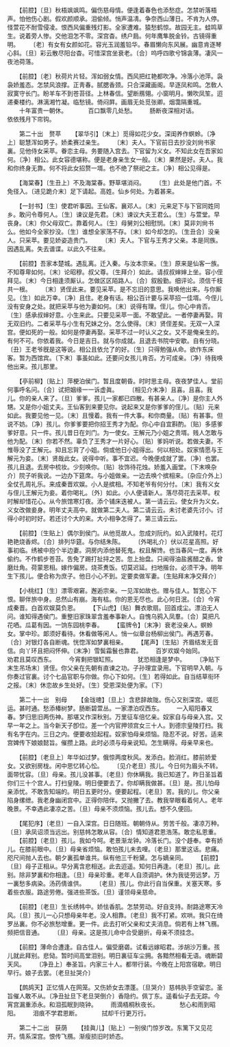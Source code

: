 <!-- { "loadSidebar": true } -->
　　【前腔】〔旦〕秋梧飒飒鸣。偏伤慈母情。便逢着春色也添愁症。怎禁听落梧声。怕他伤心剧。假欢颜顺承。泪偷倾。悄声温凊。争奈西山薄日。不肯为人停。怪萱花不耐雪侵凌。恨西风偏重残灯影。全家遭难。猿愁鹤惊。故园无主。蛙鸣草生。说着旁人惨。交他泪怎不零。深宫杳。绣户扃。何年鹰隼脱金铃。古镜得重明。 
　　〔老〕有女有女颜如花。容光玉润羞铅华。春眉懒向东风展。幽意肯逐琴心斜。〔旦〕彩云散尽阳台杳。可惜深宫坐衰老。〔合〕呜呼四歌兮锦衾薄。凄风一夜池荷落。 

　　【前腔】〔老〕秋荷片片轻。浑如弱女情。西风把红艳都吹净。冷落小池萍。袅袅娇羞态。怎禁风浪撑。正靑春。腻腮香颈。只合深藏画阁。早逐凤和鸣。怎敎人寂寞守长门。盼羊车不到苍苔径。上林春信。望断鴈翎。小窗明月。懒吹凤笙。迢递秦楼约。淋漓湘竹凝。临愁镜。倚闷屛。画眉无处觅张卿。烟霭隔重城。 
　　十年富贵一朝休。　　　　百口飘零几处愁。 
　　肠断夜深相对话。　　　　依依残月下帘钩。 

　　第二十出　赘苹 
　　【翠华引】〔末上〕觅得如花少女。深闺养作螟蛉。〔净上〕聪慧浑如男子。娇柔赛过亲生。 
　　〔末〕夫人。下官前日去抄没刘尙书家裏。见他侍女采苹。眷恋主母。务要随入宫去。下官留为义女。不知此女在吾家如何。〔净〕相公。此女容德堪称。便是老身亲生女一般。〔末〕果然是好。夫人。我和你终身无靠。何不将此女招赘一壻。也不绝了祭祀之主。〔净〕相公见得是。 

　　【海棠春】〔生丑上〕不及海棠春。野草堪消闷。 
　　〔生〕此处是他门首。不免径入。〔进见跪介末〕足下请起。高姓。仙乡何处。为着甚来。 

　　【一封书】〔生〕使君听事因。王仙客。襄邓人。〔末〕元来足下与下官同姓同乡。敢问令尊何人。〔生〕谏议是先君。〔末〕谏议大夫王君么。〔生〕与萱堂。早丧身。〔末〕你父母双亡。靠着何人。〔生〕母舅刘公相慰悯。〔末〕莫非刘尙书么。他如今全家抄没。〔生〕谁想全家荡不存。〔末〕如今却怎的。〔生丑合〕没亲人。只采苹。要见娇姿造贵门。 
　　〔末〕夫人。下官与王秀才父亲。本是同族。因遇乱离。失去谱谍。以此久不往来。 

　　【前腔】吾家本楚城。遇乱离。迁入秦。与汝本宗亲。〔生〕原来是仙客一族。不知尊卑如何。〔末〕论昭穆。叔父尊。〔生拜介〕如此。请叔叔婶婶上坐。容小侄拜见。〔末〕今日相逢须厮认。怎做区区陌路人。〔合〕叙殷勤。细评论。须信千枝共一根。 
　　〔末〕贤侄此来。要见采苹。是不忘旧的意思。我唤他出来。与你厮见。〔生〕如此万幸。〔净〕且住。老身有话。相公百计要与采苹招一佳壻。今侄儿没有安身之处。就把采苹与他为妻如何。〔末〕说得有理。侄儿。你心中肯否。〔生〕感承叔婶好意。小生来此。只要见采苹一面。不敢望此。一者停妻再娶。背无双旧约。二者采苹与小生有兄妹之分。怎么使得。〔末〕贤侄差矣。无双一入深宫。便如死的一般。如何是停妻再娶。采苹不过一时认义之女。又不是俺亲生的。有何不可。你依着我。今日是吉日。就与你成就。且退去书院中安歇。自有分晓。〔丑〕王老爷旣是这等说。相公且依允了的好。〔生〕只得勉强从命。欲作东床客。暂为西馆宾。〔下末〕事虽如此。还要问女孩儿肯否。方可成亲。〔净〕待我唤他出来。孩儿那里。 

　　【亭前柳】〔贴上〕萍梗泊侯门。暂且度朝昏。时时思主母。夜夜梦佳人。堂前何事呼名问。〔合〕试把姻缘一一诉虚眞。 
　　〔相见介末净〕且喜。且喜。我儿。你的亲人来了。〔旦〕爹爹。孩儿一家都已四散。有甚亲人。〔净〕是你主人外甥。又是你小姐丈夫。王仙客到来要见你。说起来又是你爹爹的侄儿。〔贴〕元来如此。我要见他一见。〔末〕且慢着。我有一件大事。和你商量。〔贴〕有甚事。但说不妨。〔净〕孩儿。你爹爹要把你招王秀才为配。你心中自宜斟酌。〔贴〕多感爹爹好意。只一件。孩儿昔日在刘门。为一使女。王解元乃小姐之贵壻。贱人怎敢与他为配。〔末〕你若不然。辜负了王秀才一片好心。〔贴〕爹妈听说。若做夫妻。不惟辱没了王解元。抑且忘背了小姐。倘或他日小姐得出。何以相处。奴家情愿与王解元为妾。〔末〕贤哉此女。说得中听。事不宜迟。今晚便成就了罢。〔净〕也罢。孩儿且退。去房中梳妆。少刻唤你。〔贴〕妆饰待花烛。娇羞入画堂。〔下末唤杂介〕院子听我说。一边办下筵席。与小姐做亲。一边去唤个摈相来。〔杂应介外上〕全仗孔周礼乐。来成秦晋欢娱。小人是摈相。不知老爷有何分付。〔末〕我有义女与侄儿王解元为妾。着你喝礼。〔外〕如此。小人便请新人。落尽荷花去采苹。权时解却惜花心。从今旅馆寒灯夜。添个铺床迭被人。第一请云云。使女升为义女。义女改做妾身。明年丈夫高中。就做第二夫人。第二请云云。未讨老婆先讨小。讨得小时初时好。若还讨个大的来。大小相争怎得了。第三请云云。 

　　【前腔】〔生贴上〕偶尔到侯门。从他觅故人。忽成刘阮约。如入武陵村。花灯艳艳烧香烬。〔合〕排列华筵。与你结朱陈。 
　　〔外喝礼介〕伏以花星高照。好事初临。绣被中抱个半边妻。洞房内添他替死鬼。权且解馋。也当春风一度。再休偷约。不作鹤步苍苔。吿免了踢打扯挦之苦。忽上抬盘。只闻得油盐酱醋之香。曾磨灶角。荷蒙恩相。嫁作偏房。烧茶煑饭。切莫迟延。扫地揩台。必须干净。明年生下孩儿。便合称为庶子。他日小心不到。定要卖做军妻。〔生贴拜末净交拜介〕 

　　【小桃红】〔生〕漂零艰窘。邂逅宗亲。一见浑如故也。赠与佳人。暂宽心下恨。聊伴旅中身。总然山有崩。海有枯。你的恩无尽也。此心何日泯。〔合〕今宵成秦晋。白首欢娱莫负恩。 
　　【下山虎】〔贴〕舞衣歌扇。回首成尘。漂泊无人问。谁知得遇侯门。重整旧家珠翠含羞奉事新人。自愧乌鸦入凤羣。〔合〕莫把凡花哂。瓜葛有因。一饷东园桃李春。 
　　【蛮牌令】〔末净〕衰老没亲人。螟蛉女。掌中珍。郞须好看待。休看做等闲人。悄一似章台杨柳出侯门。再遇芳春。〔合〕对银灯各自断魂。恍惚浑如梦裏相亲。 
　　【尾声】〔生贴〕齐眉结发无音信。向丫环且把闷怀伸。〔末净〕雪鬓霜鬟也靠君。 
　　百岁欢娱今始同。　　　　劝君且莫叹西东。 
　　今宵剩把银缸照。　　　　犹恐相逢是梦中。 
　　〔净贴下末生吊场末〕贤侄。你父亲在先朝有直谏之功。子孙理宜录用。下官明早入朝。与你奏过官裏。讨个七品官职与你做。你心下如何。〔生〕若得如此。自当结草衔环之报。〔末〕休恋故乡生处好。〔生〕受恩深处便为家。〔下〕 

　　第二十一出　别母 
　　【金珑璁】〔旦上〕含悲辞故陇。伤心又别深宫。嗟厄运。甚时通。愁添椿树梦。肠断碧萱丛。一家漂泊叹西东。 
　　一入昭阳春又春。梦归思旧两伤神。那堪又作深秋别。万里征车倍忆亲。奴家自与母亲入宫。又早一年之上。当今新天子卽位。差一个内官押领宫女三十人。到德宗皇陵打扫。我有名字在内。三日之内。便要收拾起程。奴家怕母亲烦恼。隐忍不说。好苦。适来宫婢传下娘娘懿旨。催攒上路。此时必须与母亲说知。怎生瞒得。母亲早来也。 

　　【前腔】〔老旦上〕年华如过梦。俄惊两度秋风。发添白。脸消红。膝前娇爱女。又欲别房栊。闲中思忆转心忪。 
　　〔见介老旦〕孩儿。今日何为眉头不转。面带忧容。〔旦〕母亲。孩儿没甚事。〔老旦〕你休瞒我。我已知道了。昨日圣旨着你们三十个宫人。打扫皇陵。明日便要去了。你却瞒我做甚。〔旦〕是。孩儿怕母亲添忧。不敢吿知端的。明日五更时分。便要起程。〔老旦〕苦。我的儿。你父亲陷身缧绁。我老身幽闭宫中。正得你陪伴。又抛撇了去。教我举眼看着何人。老年晚景。不幸遇此凄凉之苦。〔旦〕母亲不须烦恼。孩儿去。想不久便回。 

　　【尾犯序】〔老旦〕一自入深宫。日日随班。朝朝侍从。劳苦千般。凄凉万种。〔旦〕承凤诏须当远出。别慈帏怎敢从容。〔合〕情知道君恩浩荡。敢恋私恩重。 
　　【前腔】〔老旦〕孩儿。我如今呵。老景渐龙钟。冷落长门。没个趍奉。幸有娇儿。在膝前眼中。〔旦〕母亲省烦恼。敢怕孩儿未去哩。〔老旦〕那里这话。悲痛。咫尺间抛人去也。朝夕裏孤单谁共。纵有他三千粉黛。怎与嫡亲同。 
　　【前腔】〔旦〕母子正相从。早分离含悲相送。此去迢遥。知何日再逢。〔老旦〕孩儿。此别。除非梦裏和你相逢。〔旦〕母亲珍重。老年人自须调护。休为我徒劳远梦。万一裏愁多病染。汤药倩谁供。 
　　〔老旦〕孩儿。你此行自当保重。关塞天寒。多着些衣服。路途劳倦。强进些茶饭。〔旦〕谨领母亲慈命。 

　　【前腔】〔老旦〕生长绣帏中。娇怯香肌。怎禁劳动。好自支持。耐路途寒天冷风。〔旦〕孩儿一心只想母亲年老。没人相靠。〔老旦〕我不打紧。欢哄。我只在绮罗丛裏。你不必旅愁增重。更一件。此去打听父亲和丈夫消息。倘若有上林飞鴈。频把信音通。 
　　〔旦〕母亲。这是孩儿命中合受磨折。母亲不须挂念。 

　　【前腔】薄命合遭逢。自古佳人。偏受磨砻。试看远嫁昭君。涉胡沙万重。孩儿就此拜别。悲恸。暂时间高堂泪别。明日裏征车尘拥。各黯然相看无语。魂断碧天风。 
　　〔净丑上〕奉圣旨。内家三十人。都带行装。今晚在上阳宫宿歇。明日早行。娘子去罢。〔老旦扯哭介〕 

　　【鹧鸪天】正忆情人在网笼。又伤娇女去漂蓬。〔旦哭介〕慈帏执手空留恋。圣旨催人敢不从。〔净丑扯旦下老旦哭倒介〕香隐约。佩丁东。遥看仙子去无踪。今宵宫漏重添永。和泪孤眠到晓钟。 
　　雨滴梧桐秋夜长。　　　　愁心和雨到昭阳。 
　　泪痕不学君恩断。　　　　拭却千行更万行。 

　　第二十二出　获荫 
　　【挂眞儿】〔贴上〕一别侯门惊岁改。东篱下又见花开。情系深宫。恨传飞鴈。渐瘦损旧时娇态。 
